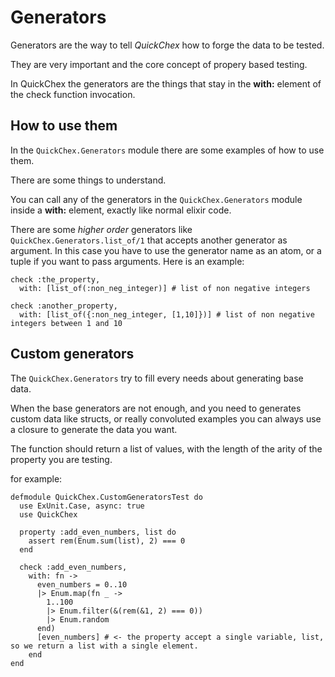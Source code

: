 # Generators

Generators are the way to tell *QuickChex* how to forge the data to be tested.

They are very important and the core concept of propery based testing.

In QuickChex the generators are the things that stay in the **with:** element
of the check function invocation.

## How to use them

In the `QuickChex.Generators` module there are some examples of how to use them.

There are some things to understand.

You can call any of the generators in the `QuickChex.Generators` module inside
a **with:** element, exactly like normal elixir code.

There are some *higher order* generators like `QuickChex.Generators.list_of/1`
that accepts another generator as argument. In this case you have to use the
generator name as an atom, or a tuple if you want to pass arguments. Here is
an example:

    check :the_property,
      with: [list_of(:non_neg_integer)] # list of non negative integers

    check :another_property,
      with: [list_of({:non_neg_integer, [1,10]})] # list of non negative integers between 1 and 10

## Custom generators

The `QuickChex.Generators` try to fill every needs about generating base data.

When the base generators are not enough, and you need to generates custom data
like structs, or really convoluted examples you can always use a closure to
generate the data you want.

The function should return a list of values, with the length of the arity of
the property you are testing.

for example:

    defmodule QuickChex.CustomGeneratorsTest do
      use ExUnit.Case, async: true
      use QuickChex

      property :add_even_numbers, list do
        assert rem(Enum.sum(list), 2) === 0
      end

      check :add_even_numbers,
        with: fn ->
          even_numbers = 0..10
          |> Enum.map(fn _ ->
            1..100
            |> Enum.filter(&(rem(&1, 2) === 0))
            |> Enum.random
          end)
          [even_numbers] # <- the property accept a single variable, list, so we return a list with a single element.
        end
    end
